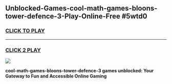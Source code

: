 
## Unblocked-Games-cool-math-games-bloons-tower-defence-3-Play-Online-Free #5wtd0
<h3>
<a href="https://us.freeplayer.one?title=cool-math-games-bloons-tower-defence-3&ref=10M">CLICK TO PLAY</a></h3>
<hr>

<h3>
<a href="https://us.freeplayer.one?title=cool-math-games-bloons-tower-defence-3&ref=10M">CLICK 2 PLAY</a>
  
</h3>

<a href="https://us.freeplayer.one?title=cool-math-games-bloons-tower-defence-3&ref=10M"><img src="https://clearcache.store/games.png"></a>


**cool-math-games-bloons-tower-defence-3 games unblocked: Your Gateway to Fun and Accessible Online Gaming**
